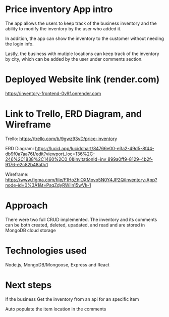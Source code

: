 # Price inventory App intro

The app allows the users to keep track of the business inventory and the ability to modify the inventory by the user who added it. 

In addition, the app can show the inventory to the customer without needing the login info. 

Lastly, the business with mutiple locations can keep track of the inventory by city, which can be added by the user under comments section. 

# Deployed Website link (render.com)
https://inventory-frontend-0v9f.onrender.com

# Link to Trello, ERD Diagram, and Wireframe

Trello: 
https://trello.com/b/9gwz93vD/price-inventory


ERD Diagram:
https://lucid.app/lucidchart/84766e00-e3a2-49d5-8f44-db9f0a7aa76f/edit?viewport_loc=136%2C-246%2C1838%2C1460%2C0_0&invitationId=inv_899a0ff9-8129-4b2f-9176-e2c82b48a0c1


Wireframe:
https://www.figma.com/file/F1HoZhiOXMovo5N0Y4JP2Q/Inventory-App?node-id=0%3A1&t=PsqZdyRWlln15wVk-1


# Approach

There were two full CRUD implemented. The inventory and its comments can be both created, deleted, upadated, and read and are stored in MongoDB cloud storage


# Technologies used

Node.js, MongoDB/Mongoose, Express and React


# Next steps
If the business Get the inventory from an api for an specific item

Auto populate the item location in the comments



